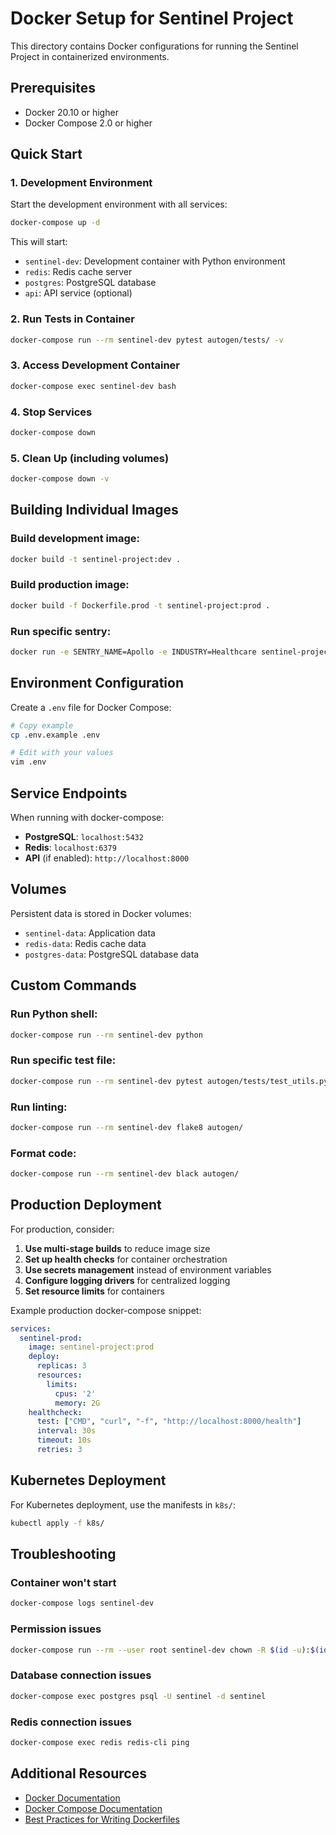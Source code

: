 # Docker Setup for Sentinel Project

This directory contains Docker configurations for running the Sentinel Project in containerized environments.

## Prerequisites

- Docker 20.10 or higher
- Docker Compose 2.0 or higher

## Quick Start

### 1. Development Environment

Start the development environment with all services:

```bash
docker-compose up -d
```

This will start:
- `sentinel-dev`: Development container with Python environment
- `redis`: Redis cache server
- `postgres`: PostgreSQL database
- `api`: API service (optional)

### 2. Run Tests in Container

```bash
docker-compose run --rm sentinel-dev pytest autogen/tests/ -v
```

### 3. Access Development Container

```bash
docker-compose exec sentinel-dev bash
```

### 4. Stop Services

```bash
docker-compose down
```

### 5. Clean Up (including volumes)

```bash
docker-compose down -v
```

## Building Individual Images

### Build development image:
```bash
docker build -t sentinel-project:dev .
```

### Build production image:
```bash
docker build -f Dockerfile.prod -t sentinel-project:prod .
```

### Run specific sentry:
```bash
docker run -e SENTRY_NAME=Apollo -e INDUSTRY=Healthcare sentinel-project:dev
```

## Environment Configuration

Create a `.env` file for Docker Compose:

```bash
# Copy example
cp .env.example .env

# Edit with your values
vim .env
```

## Service Endpoints

When running with docker-compose:

- **PostgreSQL**: `localhost:5432`
- **Redis**: `localhost:6379`
- **API** (if enabled): `http://localhost:8000`

## Volumes

Persistent data is stored in Docker volumes:

- `sentinel-data`: Application data
- `redis-data`: Redis cache data
- `postgres-data`: PostgreSQL database data

## Custom Commands

### Run Python shell:
```bash
docker-compose run --rm sentinel-dev python
```

### Run specific test file:
```bash
docker-compose run --rm sentinel-dev pytest autogen/tests/test_utils.py -v
```

### Run linting:
```bash
docker-compose run --rm sentinel-dev flake8 autogen/
```

### Format code:
```bash
docker-compose run --rm sentinel-dev black autogen/
```

## Production Deployment

For production, consider:

1. **Use multi-stage builds** to reduce image size
2. **Set up health checks** for container orchestration
3. **Use secrets management** instead of environment variables
4. **Configure logging drivers** for centralized logging
5. **Set resource limits** for containers

Example production docker-compose snippet:

```yaml
services:
  sentinel-prod:
    image: sentinel-project:prod
    deploy:
      replicas: 3
      resources:
        limits:
          cpus: '2'
          memory: 2G
    healthcheck:
      test: ["CMD", "curl", "-f", "http://localhost:8000/health"]
      interval: 30s
      timeout: 10s
      retries: 3
```

## Kubernetes Deployment

For Kubernetes deployment, use the manifests in `k8s/`:

```bash
kubectl apply -f k8s/
```

## Troubleshooting

### Container won't start
```bash
docker-compose logs sentinel-dev
```

### Permission issues
```bash
docker-compose run --rm --user root sentinel-dev chown -R $(id -u):$(id -g) /app
```

### Database connection issues
```bash
docker-compose exec postgres psql -U sentinel -d sentinel
```

### Redis connection issues
```bash
docker-compose exec redis redis-cli ping
```

## Additional Resources

- [Docker Documentation](https://docs.docker.com/)
- [Docker Compose Documentation](https://docs.docker.com/compose/)
- [Best Practices for Writing Dockerfiles](https://docs.docker.com/develop/develop-images/dockerfile_best-practices/)
